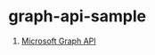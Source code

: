 # graph-api-sample

1. [Microsoft Graph API](https://wilsonsantosnet.medium.com/graph-api-32df17dc4e67)
